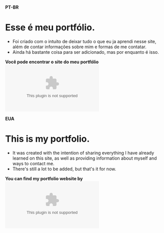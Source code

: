 **PT-BR**

# Esse é meu portfólio.

* Foi criado com o intuito de deixar tudo o que eu ja aprendi nesse site, além de contar informações sobre mim e formas de me contatar.
* Ainda há bastante coisa para ser adicionado, mas por enquanto é isso.

**Você pode encontrar o site do meu portfólio ![clicando aqui](youtube.com)**

**EUA**

# This is my portfolio.

* It was created with the intention of sharing everything I have already learned on this site, as well as providing information about myself and ways to contact me.
* There's still a lot to be added, but that's it for now.

**You can find my portfolio website by ![clicking here](youtube.com)**